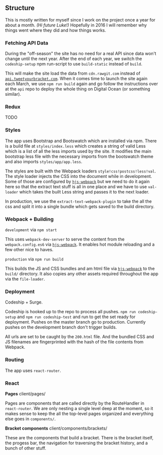 ## Structure

This is mostly written for myself since I work on the project once a year for about a month. *(Hi future Luke!)* Hopefully in 2016 I will remember why things went where they did and how things works.



### Fetching API Data

During the "off-season" the site has no need for a real API since data won't change until the next year. After the end of each year, we switch the `codeship-setup` npm run-script to use `build-static` instead of `build`.

This will make the site load the data from `cdn.rawgit.com` instead of [`api.tweetyourbracket.com`](https://github.com/tweetyourbracket/api). When it comes time to launch the site again each March, we use `npm run build` again and go follow the instructions over at the `api` repo to deploy the whole thing on Digital Ocean (or something similar).



### Redux

TODO



### Styles

The app uses Bootstrap and Bootswatch which are installed via npm. There is a build file at `styles/index.less` which creates a string of valid Less which is a list of all the less imports used by the site. It modifies the main bootstrap less file with the necessary imports from the bootswatch theme and also imports `styles/app/app.less`.

The styles are built with the Webpack loaders `style!css!postcss!less!val`. The style loader injects the CSS into the document while in development. Some of those are configured by [`hjs-webpack`](https://github.com/henrikjoreteg/hjs-webpack) but we need to do it again here so that the extract text stuff is all in one place and we have to use `val-loader` which takes the built Less string and passes it to the next loader.

In production, we use the `extract-text-webpack-plugin` to take the all the css and split it into a single bundle which gets saved to the build directory.



### Webpack + Building

`development` via `npm start`

This uses `webpack-dev-server` to serve the content from the `webpack.config.es6` via [`hjs-webpack`](https://github.com/henrikjoreteg/hjs-webpack). It enables hot module reloading and a few other nice to haves.

`production` via `npm run build`

This builds the JS and CSS bundles and am html file via [`hjs-webpack`](https://github.com/henrikjoreteg/hjs-webpack) to the `build/` directory. It also copies any other assets required throughout the app via the `file-loader`.



### Deployment

Codeship + Surge.

Codeship is hooked up to the repo to process all pushes. `npm run codeship-setup` and `npm run codeship-test` and run to get the set ready for deployment. Pushes on the master branch go to production. Currently pushes on the development branch don't trigger builds.

All urls are set to be caught by the `200.html` file. And the bundled CSS and JS filenames are fingerprinted with the hash of the file contents from Webpack.



### Routing

The app uses `react-router`.



### React

**Pages** client/pages/

Pages are components that are called directly by the RouteHandler in `react-router`. We are only nesting a single level deep at the moment, so it makes sense to keep the all the top-level pages organized and everything else goes in `components/`.

**Bracket components** client/components/brackets/

These are the components that build a bracket. There is the bracket itself, the progess bar, the navigation for traversing the bracket history, and a bunch of other stuff.
